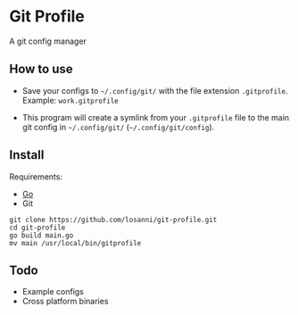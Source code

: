 # Git Profile

A git config manager

## How to use

- Save your configs to ```~/.config/git/``` with the file extension ```.gitprofile```. Example: ```work.gitprofile```

- This program will create a symlink from your ```.gitprofile``` file to the main git config in ```~/.config/git/``` (```~/.config/git/config```).

## Install

Requirements:
- [Go](https://golang.org)
- Git

```
git clone https://github.com/losanni/git-profile.git
cd git-profile
go build main.go
mv main /usr/local/bin/gitprofile
```

## Todo

- Example configs
- Cross platform binaries


